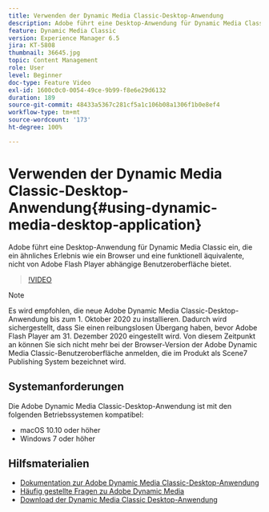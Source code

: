 ```yaml
---
title: Verwenden der Dynamic Media Classic-Desktop-Anwendung
description: Adobe führt eine Desktop-Anwendung für Dynamic Media Classic-Benutzende ein, die im Browser nicht mehr auf Adobe Flash-Technologie angewiesen ist.
feature: Dynamic Media Classic
version: Experience Manager 6.5
jira: KT-5808
thumbnail: 36645.jpg
topic: Content Management
role: User
level: Beginner
doc-type: Feature Video
exl-id: 1600c0c0-0054-49ce-9b99-f8e6e29d6132
duration: 189
source-git-commit: 48433a5367c281cf5a1c106b08a1306f1b0e8ef4
workflow-type: tm+mt
source-wordcount: '173'
ht-degree: 100%

---
```


# Verwenden der Dynamic Media Classic-Desktop-Anwendung{#using-dynamic-media-desktop-application}

Adobe führt eine Desktop-Anwendung für Dynamic Media Classic ein, die ein ähnliches Erlebnis wie ein Browser und eine funktionell äquivalente, nicht von Adobe Flash Player abhängige Benutzeroberfläche bietet.

>[!VIDEO](https://video.tv.adobe.com/v/36645?quality=12&learn=on)

>[!NOTE]
>
> Es wird empfohlen, die neue Adobe Dynamic Media Classic-Desktop-Anwendung bis zum 1. Oktober 2020 zu installieren. Dadurch wird sichergestellt, dass Sie einen reibungslosen Übergang haben, bevor Adobe Flash Player am 31. Dezember 2020 eingestellt wird. Von diesem Zeitpunkt an können Sie sich nicht mehr bei der Browser-Version der Adobe Dynamic Media Classic-Benutzeroberfläche anmelden, die im Produkt als Scene7 Publishing System bezeichnet wird.

## Systemanforderungen

Die Adobe Dynamic Media Classic-Desktop-Anwendung ist mit den folgenden Betriebssystemen kompatibel:

* macOS 10.10 oder höher
* Windows 7 oder höher

## Hilfsmaterialien

* [Dokumentation zur Adobe Dynamic Media Classic-Desktop-Anwendung](https://experienceleague.adobe.com/docs/dynamic-media-classic/using/intro/dynamic-media-classic-desktop-app.html?lang=de)
* [Häufig gestellte Fragen zu Adobe Dynamic Media](https://experienceleague.adobe.com/docs/dynamic-media-classic/using/new-ui-2020.html?lang=de)
* [Download der Dynamic Media Classic Desktop-Anwendung](https://experienceleague.adobe.com/docs/dynamic-media-classic/using/new-ui-2020.html?lang=de)
